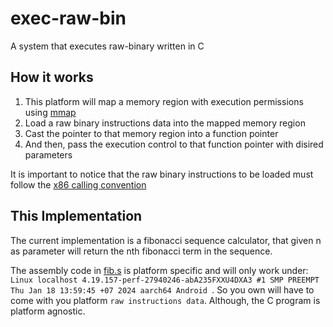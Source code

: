 # exec-raw-bin
A system that executes raw-binary written in C

## How it works
1. This platform will map a memory region with execution permissions using [mmap](https://man7.org/linux/man-pages/man2/mmap.2.html)
2. Load a raw binary instructions data into the mapped memory region
3. Cast the pointer to that memory region into a function pointer
4. And then, pass the execution control to that function pointer with disired parameters

It is important to notice that the raw binary instructions to be loaded must follow the [x86 calling convention](https://en.m.wikipedia.org/wiki/X86_calling_conventions)

## This Implementation
The current implementation is a fibonacci sequence calculator, that given n as parameter will return the nth fibonacci term in the sequence.

The assembly code in [fib.s](fib.s) is platform specific and will only work under:
`Linux localhost 4.19.157-perf-27940246-abA235FXXU4DXA3 #1 SMP PREEMPT Thu Jan 18 13:59:45 +07 2024 aarch64 Android
`.
So you own will have to come with you platform `raw instructions data`. Although, the C program is platform agnostic.
